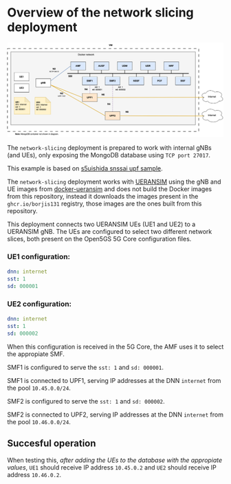 # Overview of the network slicing deployment

![Overview of the network-slicing deployment](../../misc/diagrams/network-slicing.png)

The `network-slicing` deployment is prepared to work with internal gNBs (and UEs), only exposing the MongoDB database using `TCP port 27017`.

This example is based on [s5uishida snssai upf sample](https://github.com/s5uishida/open5gs_5gc_ueransim_snssai_upf_sample_config).

The `network-slicing` deployment works with [UERANSIM](https://github.com/aligungr/UERANSIM) using the gNB and UE images from [docker-ueransim](https://github.com/Borjis131/docker-ueransim) and does not build the Docker images from this repository, instead it downloads the images present in the `ghcr.io/borjis131` registry, those images are the ones built from this repository.

This deployment connects two UERANSIM UEs (UE1 and UE2) to a UERANSIM gNB. The UEs are configured to select two different network slices, both present on the Open5GS 5G Core configuration files.

### UE1 configuration:
```yaml
dnn: internet
sst: 1
sd: 000001
```

### UE2 configuration:
```yaml
dnn: internet
sst: 1
sd: 000002
```

When this configuration is received in the 5G Core, the AMF uses it to select the appropiate SMF. 

SMF1 is configured to serve the `sst: 1` and `sd: 000001`.

SMF1 is connected to UPF1, serving IP addresses at the DNN `internet` from the pool `10.45.0.0/24`.

SMF2 is configured to serve the `sst: 1` and `sd: 000002`.

SMF2 is connected to UPF2, serving IP addresses at the DNN `internet` from the pool `10.46.0.0/24`.

## Succesful operation

When testing this, *after adding the UEs to the database with the appropiate values*, `UE1` should receive IP address `10.45.0.2` and `UE2` should receive IP address `10.46.0.2`.
